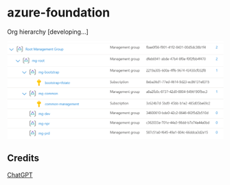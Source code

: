 # azure-foundation

Org hierarchy [developing...]

![Alt text](images/image.png)


## Credits
[ChatGPT](https://chat.openai.com/)